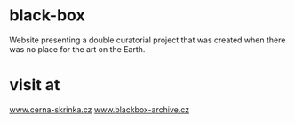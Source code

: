 # black-box
Website presenting a double curatorial project that was created when there was no place for the art on the Earth.

# visit at
www.cerna-skrinka.cz
www.blackbox-archive.cz
